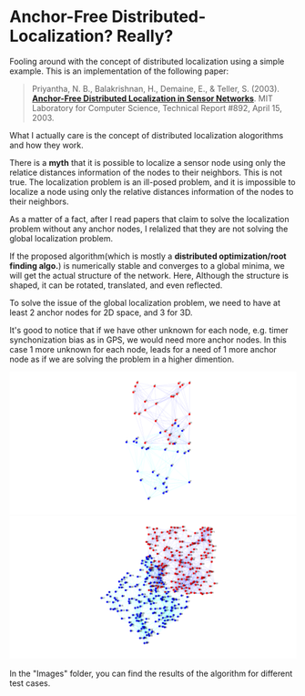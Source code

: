 # Anchor-Free Distributed-Localization? Really?

Fooling around with the concept of distributed localization using a simple example.
This is an implementation of the following paper:

>Priyantha, N. B., Balakrishnan, H., Demaine, E., & Teller, S. (2003).
[**Anchor-Free Distributed Localization in Sensor Networks**](http://cricket.csail.mit.edu/papers/TechReport892.pdf).
MIT Laboratory for Computer Science, Technical Report #892, April 15, 2003.

What I actually care is the concept of distributed localization alogorithms and how they work.

There is a **myth** that it is possible to localize a sensor node using only the relatice distances information of the nodes to their neighbors.
This is not true. The localization problem is an ill-posed problem, and it is impossible to localize a node using only the relative distances information of the nodes to their neighbors.

As a matter of a fact, after I read papers that claim to solve the localization problem without any anchor nodes, I relalized that they are not solving the global localization problem.

If the proposed algorithm(which is mostly a **distributed optimization/root finding algo.**) is numerically stable and converges to a global minima, we will get the actual structure of the network. Here, Although the structure is shaped, it can be rotated, translated, and even reflected.

To solve the issue of the global localization problem, we need to have at least 2 anchor nodes for 2D space, and 3 for 3D.

It's good to notice that if we have other unknown for each node, e.g. timer synchonization bias as in GPS, we would need more anchor nodes. In this case 1 more unknown for each node, leads for a need of 1 more anchor node as if we are solving the problem in a higher dimention.

![30 Nodes, in 100x100 Room with 50m Perception Radius](Images/Test1.png)
![200 Nodes, in 1000x1000 Room with 200m Perception Radius](Images/Test5.png)

In the "Images" folder, you can find the results of the algorithm for different test cases.

